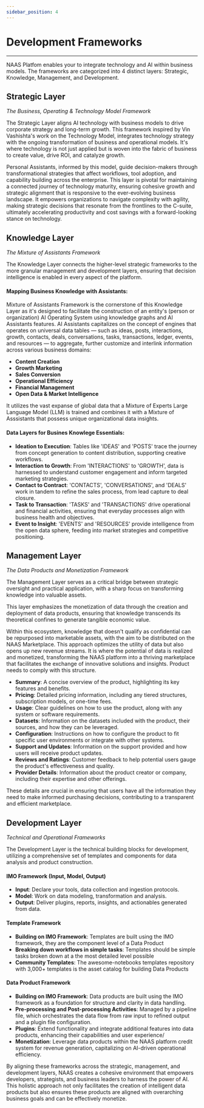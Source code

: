 ```yaml
---
sidebar_position: 4
---
```

# Development Frameworks
---

NAAS Platfom enables your to integrate technology and AI within business models. The frameworks are categorized into 4 distinct layers: Strategic, Knowledge, Management, and Development.

<!-- ![KG](/img/frameworks2.png) -->

## Strategic Layer
*The Business, Operating & Technology Model Framework*

The Strategic Layer aligns AI technology with business models to drive corporate strategy and long-term growth.
This framework inspired by Vin Vashishta's work on the Technology Model, integrates technology strategy with the ongoing transformation of business and operational models. It's where technology is not just applied but is woven into the fabric of business to create value, drive ROI, and catalyze growth. 

Personal Assistants, informed by this model, guide decision-makers through transformational strategies that affect workflows, tool adoption, and capability building across the enterprise. This layer is pivotal for maintaining a connected journey of technology maturity, ensuring cohesive growth and strategic alignment that is responsive to the ever-evolving business landscape. It empowers organizations to navigate complexity with agility, making strategic decisions that resonate from the frontlines to the C-suite, ultimately accelerating productivity and cost savings with a forward-looking stance on technology.

<!-- ![KG](/img/strategy.png) -->

## Knowledge Layer
*The Mixture of Assistants Framework*

The Knowledge Layer connects the higher-level strategic frameworks to the more granular management and development layers, ensuring that decision intelligence is enabled in every aspect of the platform.

#### Mapping Business Knowledge with Assistants:
Mixture of Assistants Framework is the cornerstone of this Knowledge Layer as it's designed to facilitate the construction of an entity's (person or organization) AI Operating System using knowledge graphs and AI Assistants features. AI Assistants capitalizes on the concept of engines that operates on universal data tables — such as ideas, posts, interactions, growth, contacts, deals, conversations, tasks, transactions, ledger, events, and resources — to aggregate, further customize and interlink information across various business domains:

- **Content Creation**
- **Growth Marketing**
- **Sales Conversion**
- **Operational Efficiency**
- **Financial Management**
- **Open Data & Market Intelligence**
  


It utilizes the vast expanse of global data that a Mixture of Experts Large Language Model (LLM) is trained and combines it with a Mixture of Asssistants that possess unique organizational data insights.

#### Data Layers for Busines Knowlege Essentials:
- **Ideation to Execution**: Tables like 'IDEAS' and 'POSTS' trace the journey from concept generation to content distribution, supporting creative workflows.
- **Interaction to Growth**: From 'INTERACTIONS' to 'GROWTH', data is harnessed to understand customer engagement and inform targeted marketing strategies.
- **Contact to Contract**: 'CONTACTS', 'CONVERSATIONS', and 'DEALS' work in tandem to refine the sales process, from lead capture to deal closure.
- **Task to Transaction**: 'TASKS' and 'TRANSACTIONS' drive operational and financial activities, ensuring that everyday processes align with business health and objectives.
- **Event to Insight**: 'EVENTS' and 'RESOURCES' provide intelligence from the open data sphere, feeding into market strategies and competitive positioning.


## Management Layer
*The Data Products and Monetization Framework*

The Management Layer serves as a critical bridge between strategic oversight and practical application, with a sharp focus on transforming knowledge into valuable assets. 



This layer emphasizes the monetization of data through the creation and deployment of data products, ensuring that knowledge transcends its theoretical confines to generate tangible economic value.

Within this ecosystem, knowledge that doesn't qualify as confidential can be repurposed into marketable assets, with the aim to be distributed on the NAAS Marketplace. This approach optimizes the utility of data but also opens up new revenue streams. It is where the potential of data is realized and monetized, transforming the NAAS platform into a thriving marketplace that facilitates the exchange of innovative solutions and insights. Product needs to comply with this structure.

- **Summary**: A concise overview of the product, highlighting its key features and benefits.
- **Pricing**: Detailed pricing information, including any tiered structures, subscription models, or one-time fees.
- **Usage**: Clear guidelines on how to use the product, along with any system or software requirements.
- **Datasets**: Information on the datasets included with the product, their sources, and how they can be leveraged.
- **Configuration**: Instructions on how to configure the product to fit specific user environments or integrate with other systems.
- **Support and Updates**: Information on the support provided and how users will receive product updates.
- **Reviews and Ratings**: Customer feedback to help potential users gauge the product's effectiveness and quality.
- **Provider Details**: Information about the product creator or company, including their expertise and other offerings.

These details are crucial in ensuring that users have all the information they need to make informed purchasing decisions, contributing to a transparent and efficient marketplace.


## Development Layer

*Technical and Operational Frameworks*

The Development Layer is the technical building blocks for development, utilizing a comprehensive set of templates and components for data analysis and product construction.

#### IMO Framework (Input, Model, Output)
- **Input**: Declare your tools, data collection and ingestion protocols.
- **Model**: Work on data modeling, transformation and analysis.
- **Output**: Deliver plugins, reports, insights, and actionables generated from data.

#### Template Framework
- **Building on IMO Framework**: Templates are built using the IMO framework, they are the component level of a Data Product
- **Breaking down workflows in simple tasks**: Templates should be simple tasks broken down at a the most detailed level possible
- **Community Templates**: The awesome-notebooks templates repository with 3,000+ templates is the asset catalog for building Data Products

#### Data Product Framework
- **Building on IMO Framework**: Data products are built using the IMO framework as a foundation for structure and clarity in data handling.
- **Pre-processing and Post-processing Activities**: Managed by a pipeline file, which orchestrates the data flow from raw input to refined output and a plugin file configuration.
- **Plugins**: Extend functionality and integrate additional features into data products, enhancing their capabilities and user experience/
- **Monetization**: Leverage data products within the NAAS platform credit system for revenue generation, capitalizing on AI-driven operational efficiency.
  


By aligning these frameworks across the strategic, management, and development layers, NAAS creates a cohesive environment that empowers developers, strategists, and business leaders to harness the power of AI. This holistic approach not only facilitates the creation of intelligent data products but also ensures these products are aligned with overarching business goals and can be effectively monetize.

